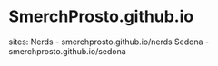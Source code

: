 # SmerchProsto.github.io
sites:
  Nerds - smerchprosto.github.io/nerds
  Sedona - smerchprosto.github.io/sedona
